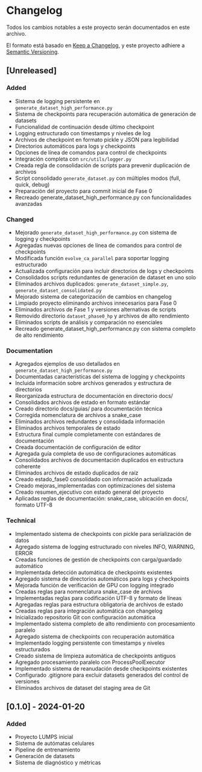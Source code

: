 # Changelog

Todos los cambios notables a este proyecto serán documentados en este archivo.

El formato está basado en [Keep a Changelog](https://keepachangelog.com/es-ES/1.0.0/),
y este proyecto adhiere a [Semantic Versioning](https://semver.org/spec/v2.0.0.html).

## [Unreleased]

### Added
- Sistema de logging persistente en `generate_dataset_high_performance.py`
- Sistema de checkpoints para recuperación automática de generación de datasets
- Funcionalidad de continuación desde último checkpoint
- Logging estructurado con timestamps y niveles de log
- Archivos de checkpoint en formato pickle y JSON para legibilidad
- Directorios automáticos para logs y checkpoints
- Opciones de línea de comandos para control de checkpoints
- Integración completa con `src/utils/logger.py`
- Creada regla de consolidación de scripts para prevenir duplicación de archivos
- Script consolidado `generate_dataset.py` con múltiples modos (full, quick, debug)
- Preparación del proyecto para commit inicial de Fase 0
- Recreado generate_dataset_high_performance.py con funcionalidades avanzadas

### Changed
- Mejorado `generate_dataset_high_performance.py` con sistema de logging y checkpoints
- Agregadas nuevas opciones de línea de comandos para control de checkpoints
- Modificada función `evolve_ca_parallel` para soportar logging estructurado
- Actualizada configuración para incluir directorios de logs y checkpoints
- Consolidados scripts redundantes de generación de dataset en uno solo
- Eliminados archivos duplicados: `generate_dataset_simple.py`, `generate_dataset_consolidated.py`
- Mejorado sistema de categorización de cambios en changelog
- Limpiado proyecto eliminando archivos innecesarios para Fase 0
- Eliminados archivos de Fase 1 y versiones alternativas de scripts
- Removido directorio `dataset_phase0_hp` y archivos de alto rendimiento
- Eliminados scripts de análisis y comparación no esenciales
- Recreado generate_dataset_high_performance.py con sistema completo de alto rendimiento

### Documentation
- Agregados ejemplos de uso detallados en `generate_dataset_high_performance.py`
- Documentadas características del sistema de logging y checkpoints
- Incluida información sobre archivos generados y estructura de directorios
- Reorganizada estructura de documentación en directorio docs/
- Consolidados archivos de estado en formato estándar
- Creado directorio docs/guias/ para documentación técnica
- Corregida nomenclatura de archivos a snake_case
- Eliminados archivos redundantes y consolidada información
- Eliminados archivos temporales de estado
- Estructura final cumple completamente con estándares de documentación
- Creada documentación de configuración de editor
- Agregada guía completa de uso de configuraciones automáticas
- Consolidados archivos de documentación duplicados en estructura coherente
- Eliminados archivos de estado duplicados de raíz
- Creado estado_fase0 consolidado con información actualizada
- Creado mejoras_implementadas con optimizaciones del sistema
- Creado resumen_ejecutivo con estado general del proyecto
- Aplicadas reglas de documentación: snake_case, ubicación en docs/, formato UTF-8

### Technical
- Implementado sistema de checkpoints con pickle para serialización de datos
- Agregado sistema de logging estructurado con niveles INFO, WARNING, ERROR
- Creadas funciones de gestión de checkpoints con carga/guardado automático
- Implementada detección automática de checkpoints existentes
- Agregado sistema de directorios automáticos para logs y checkpoints
- Mejorada función de verificación de GPU con logging integrado
- Creadas reglas para nomenclatura snake_case de archivos
- Implementadas reglas para codificación UTF-8 y formato de líneas
- Agregadas reglas para estructura obligatoria de archivos de estado
- Creadas reglas para integración automática con changelog
- Inicializado repositorio Git con configuración automática
- Implementado sistema completo de alto rendimiento con procesamiento paralelo
- Agregado sistema de checkpoints con recuperación automática
- Implementado logging persistente con timestamps y niveles estructurados
- Creado sistema de limpieza automática de checkpoints antiguos
- Agregado procesamiento paralelo con ProcessPoolExecutor
- Implementado sistema de reanudación desde checkpoints existentes
- Configurado .gitignore para excluir datasets generados del control de versiones
- Eliminados archivos de dataset del staging area de Git

## [0.1.0] - 2024-01-20

### Added
- Proyecto LUMPS inicial
- Sistema de autómatas celulares
- Pipeline de entrenamiento
- Generación de datasets
- Sistema de diagnóstico y métricas
